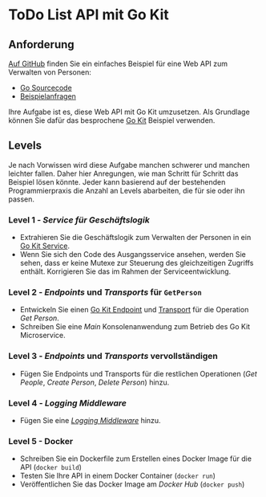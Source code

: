 # ToDo List API mit Go Kit

## Anforderung

[Auf GitHub](https://github.com/rstropek/golang-samples/tree/master/go-microservices/05-simple-web-api) finden Sie ein einfaches Beispiel für eine Web API zum Verwalten von Personen:

* [Go Sourcecode](https://github.com/rstropek/golang-samples/blob/master/go-microservices/05-simple-web-api/web.go)
* [Beispielanfragen](https://github.com/rstropek/golang-samples/blob/master/go-microservices/05-simple-web-api/demo.http)

Ihre Aufgabe ist es, diese Web API mit Go Kit umzusetzen. Als Grundlage können Sie dafür das besprochene [Go Kit](https://github.com/rstropek/golang-samples/tree/master/go-kit) Beispiel verwenden.

## Levels

Je nach Vorwissen wird diese Aufgabe manchen schwerer und manchen leichter fallen. Daher hier Anregungen, wie man Schritt für Schritt das Beispiel lösen könnte. Jeder kann basierend auf der bestehenden Programmierpraxis die Anzahl an Levels abarbeiten, die für sie oder ihn passen.

### Level 1 - *Service für Geschäftslogik*

* Extrahieren Sie die Geschäftslogik zum Verwalten der Personen in ein [Go Kit Service](https://gokit.io/faq/#services-mdash-what-is-a-go-kit-service).
* Wenn Sie sich den Code des Ausgangsservice ansehen, werden Sie sehen, dass er keine Mutexe zur Steuerung des gleichzeitigen Zugriffs enthält. Korrigieren Sie das im Rahmen der Serviceentwicklung.

### Level 2 - *Endpoints* und *Transports* für `GetPerson`

* Entwickeln Sie einen [Go Kit Endpoint](https://gokit.io/faq/#endpoints-mdash-what-are-go-kit-endpoints) und [Transport](https://gokit.io/faq/#transports-mdash-what-are-go-kit-transports) für die Operation *Get Person*.
* Schreiben Sie eine *Main* Konsolenanwendung zum Betrieb des Go Kit Microservice.

### Level 3 - *Endpoints* und *Transports* vervollständigen

* Fügen Sie Endpoints und Transports für die restlichen Operationen (*Get People*, *Create Person*, *Delete Person*) hinzu.

### Level 4 - *Logging Middleware*

* Fügen Sie eine [*Logging Middleware*](https://gokit.io/faq/#middlewares-mdash-what-are-middlewares-in-go-kit) hinzu.

### Level 5 - Docker

* Schreiben Sie ein Dockerfile zum Erstellen eines Docker Image für die API (`docker build`)
* Testen Sie Ihre API in einem Docker Container (`docker run`)
* Veröffentlichen Sie das Docker Image am *Docker Hub* (`docker push`)
